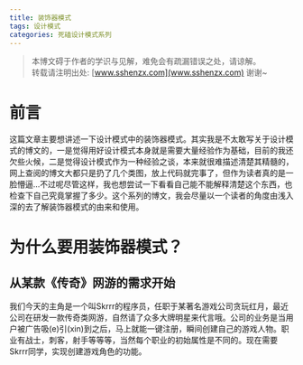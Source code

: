 ```yaml
---
title: 装饰器模式
tags: 设计模式
categories: 死磕设计模式系列
---
```


>本博文碍于作者的学识与见解，难免会有疏漏错误之处，请谅解。<br/>
转载请注明出处: [www.sshenzx.com](www.sshenzx.com) 谢谢~

# 前言
这篇文章主要想讲述一下设计模式中的装饰器模式。其实我是不太敢写关于设计模式的博文的，一是觉得用好设计模式本身就是需要大量经验作为基础，目前的我还欠些火候，二是觉得设计模式作为一种经验之谈，本来就很难描述清楚其精髓的，网上查阅的博文大都只是扔了几个类图，放上代码就完事了，但作为读者真的是一脸懵逼...不过呢尽管这样，我也想尝试一下看看自己能不能解释清楚这个东西，也检查下自己究竟掌握了多少。这个系列的博文，我会尽量以一个读者的角度由浅入深的去了解装饰器模式的由来和使用。

# 为什么要用装饰器模式？

## 从某款《传奇》网游的需求开始
我们今天的主角是一个叫Skrrr的程序员，任职于某著名游戏公司贪玩红月，最近公司在研发一款传奇类网游，自然请了众多大牌明星来代言哦。公司的业务是当用户被广告吸(e)引(xin)到之后，马上就能一键注册，瞬间创建自己的游戏人物。职业有战士，刺客，射手等等等，当然每个职业的初始属性是不同的。现在需要Skrrr同学，实现创建游戏角色的功能。
